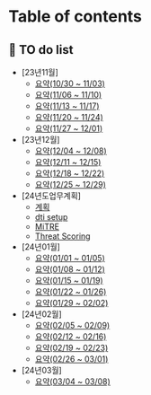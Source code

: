 # Table of contents

## 🏁 TO do list

* [23년11월]
  * [요약(10/30 ~ 11/03)](to-do-list/23-11/10-30-11-03.md)
  * [요약(11/06 ~ 11/10)](to-do-list/23-11/11-06-11-10.md)
  * [요약(11/13 ~ 11/17)](to-do-list/23-11/11-13-11-17.md)
  * [요약(11/20 ~ 11/24)](to-do-list/23-11/11-20-11-24.md)
  * [요약(11/27 ~ 12/01)](to-do-list/23-11/11-27-12-01.md)
* [23년12월]
  * [요약(12/04 ~ 12/08)](to-do-list/23-12/12-04-12-08.md)
  * [요약(12/11 ~ 12/15)](to-do-list/23-12/12-11-12-15.md)
  * [요약(12/18 ~ 12/22)](to-do-list/23-12/12-18-12-22.md)
  * [요약(12/25 ~ 12/29)](to-do-list/23-12/12-25-12-29.md)
* [24년도업무계획]
  * [계획](to-do-list/24PLAN/24-plan01.md)
  * [dti setup](to-do-list/24PLAN/dti\_setup.md)
  * [MiTRE](to-do-list/24PLAN/mitre01.md)
  * [Threat Scoring](to-do-list/24PLAN/threat-scoring.md)
* [24년01월]
  * [요약(01/01 ~ 01/05)](to-do-list/24-01/01-01-01-05.md)
  * [요약(01/08 ~ 01/12)](to-do-list/24-01/01-08-01-12.md)
  * [요약(01/15 ~ 01/19)](to-do-list/24-01/01-15-01-19.md)
  * [요약(01/22 ~ 01/26)](to-do-list/24-01/01-22-01-26.md)
  * [요약(01/29 ~ 02/02)](to-do-list/24-01/01-29-02-02.md)
* [24년02월]
  * [요약(02/05 ~ 02/09)](to-do-list/24-02/02-05-02-09.md)
  * [요약(02/12 ~ 02/16)](to-do-list/24-02/02-12-02-16.md)
  * [요약(02/19 ~ 02/23)](to-do-list/24-02/02-19-02-23.md)
  * [요약(02/26 ~ 03/01)](to-do-list/24-02/02-26-03-01.md)
* [24년03월]
  * [요약(03/04 ~ 03/08)](to-do-list/24-03/03-04-03-08.md)